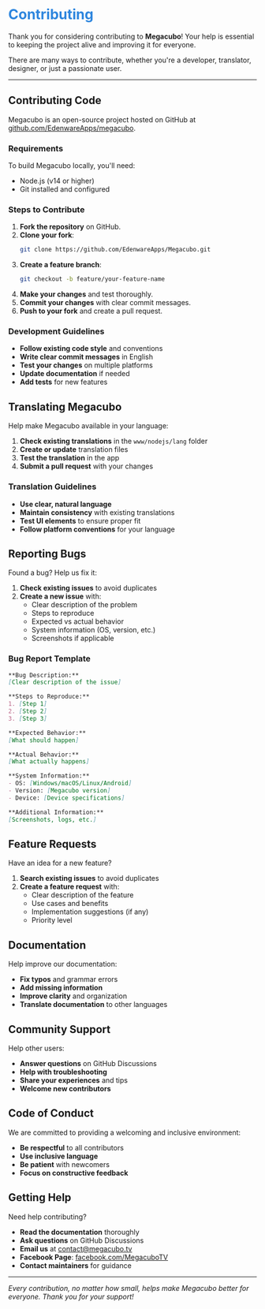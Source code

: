 <!-- docs/contributing.md -->

# <span style="color: #2e86de;">Contributing</span>

Thank you for considering contributing to **Megacubo**! Your help is essential to keeping the project alive and improving it for everyone.

There are many ways to contribute, whether you're a developer, translator, designer, or just a passionate user.

---

## Contributing Code

Megacubo is an open-source project hosted on GitHub at [github.com/EdenwareApps/megacubo](https://github.com/EdenwareApps/megacubo). 

### Requirements

To build Megacubo locally, you'll need:
- Node.js (v14 or higher)
- Git installed and configured

### Steps to Contribute

1. **Fork the repository** on GitHub.
2. **Clone your fork**:
   ```bash
   git clone https://github.com/EdenwareApps/Megacubo.git
   ```
3. **Create a feature branch**:
   ```bash
   git checkout -b feature/your-feature-name
   ```
4. **Make your changes** and test thoroughly.
5. **Commit your changes** with clear commit messages.
6. **Push to your fork** and create a pull request.

### Development Guidelines

- **Follow existing code style** and conventions
- **Write clear commit messages** in English
- **Test your changes** on multiple platforms
- **Update documentation** if needed
- **Add tests** for new features

## Translating Megacubo

Help make Megacubo available in your language:

1. **Check existing translations** in the `www/nodejs/lang` folder
2. **Create or update** translation files
3. **Test the translation** in the app
4. **Submit a pull request** with your changes

### Translation Guidelines

- **Use clear, natural language**
- **Maintain consistency** with existing translations
- **Test UI elements** to ensure proper fit
- **Follow platform conventions** for your language

## Reporting Bugs

Found a bug? Help us fix it:

1. **Check existing issues** to avoid duplicates
2. **Create a new issue** with:
   - Clear description of the problem
   - Steps to reproduce
   - Expected vs actual behavior
   - System information (OS, version, etc.)
   - Screenshots if applicable

### Bug Report Template

```markdown
**Bug Description:**
[Clear description of the issue]

**Steps to Reproduce:**
1. [Step 1]
2. [Step 2]
3. [Step 3]

**Expected Behavior:**
[What should happen]

**Actual Behavior:**
[What actually happens]

**System Information:**
- OS: [Windows/macOS/Linux/Android]
- Version: [Megacubo version]
- Device: [Device specifications]

**Additional Information:**
[Screenshots, logs, etc.]
```

## Feature Requests

Have an idea for a new feature?

1. **Search existing issues** to avoid duplicates
2. **Create a feature request** with:
   - Clear description of the feature
   - Use cases and benefits
   - Implementation suggestions (if any)
   - Priority level

## Documentation

Help improve our documentation:

- **Fix typos** and grammar errors
- **Add missing information**
- **Improve clarity** and organization
- **Translate documentation** to other languages

## Community Support

Help other users:

- **Answer questions** on GitHub Discussions
- **Help with troubleshooting**
- **Share your experiences** and tips
- **Welcome new contributors**

## Code of Conduct

We are committed to providing a welcoming and inclusive environment:

- **Be respectful** to all contributors
- **Use inclusive language**
- **Be patient** with newcomers
- **Focus on constructive feedback**

## Getting Help

Need help contributing?

- **Read the documentation** thoroughly
- **Ask questions** on GitHub Discussions
- **Email us** at contact@megacubo.tv
- **Facebook Page**: [facebook.com/MegacuboTV](https://www.facebook.com/MegacuboTV)
- **Contact maintainers** for guidance

---

*Every contribution, no matter how small, helps make Megacubo better for everyone. Thank you for your support!*